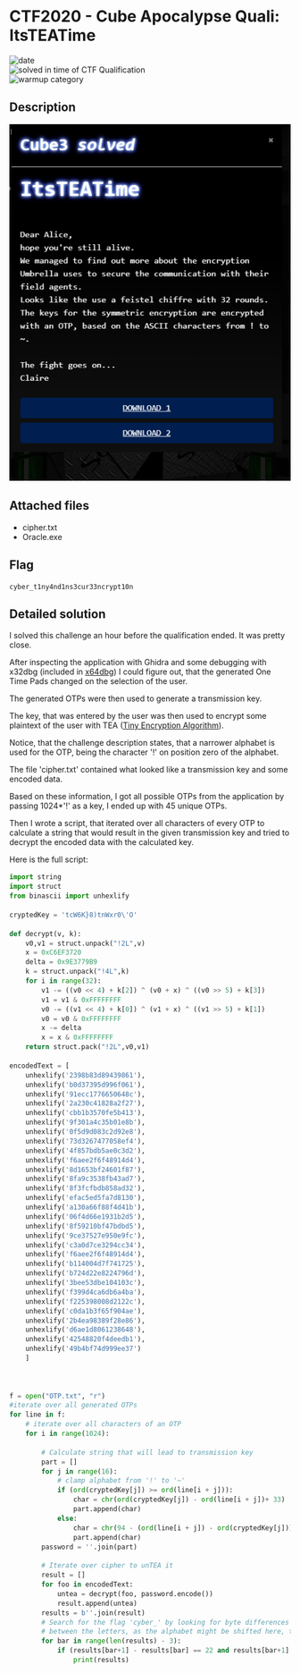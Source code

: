 # CTF2020 - Cube Apocalypse Quali: ItsTEATime

![date](https://img.shields.io/badge/date-20.10.2020-brightgreen.svg)  
![solved in time of CTF Qualification](https://img.shields.io/badge/solved-in%20time%20of%20CTF%20%20Qualification-brightgreen.svg)  
![warmup category](https://img.shields.io/badge/category-warmup-lightgrey.svg)

## Description
![desc](desc.png)

## Attached files
- cipher.txt
- Oracle.exe

## Flag
```
cyber_t1ny4nd1ns3cur33ncrypt10n
```

## Detailed solution
I solved this challenge an hour before the qualification ended. It was pretty close.

After inspecting the application with Ghidra and some debugging with x32dbg (included in [x64dbg](https://x64dbg.com/#start)) I could figure out, that the generated One Time Pads changed on the selection of the user.

The generated OTPs were then used to generate a transmission key.

The key, that was entered by the user was then used to encrypt some plaintext of the user with TEA ([Tiny Encryption Algorithm](https://de.wikipedia.org/wiki/Tiny_Encryption_Algorithm)).

Notice, that the challenge description states, that a narrower alphabet is used for the OTP, being the character '!' on position zero of the alphabet.



The file 'cipher.txt' contained what looked like a transmission key and some encoded data.

Based on these information, I got all possible OTPs from the application by passing 1024*'!' as a key, I ended up with 45 unique OTPs.

Then I wrote a script, that iterated over all characters of every OTP to calculate a string that would result in the given transmission key and tried to decrypt the encoded data with the calculated key.

Here is the full script:

```python
import string
import struct
from binascii import unhexlify

cryptedKey = 'tcW6K}8)tnWxr0\'O'

def decrypt(v, k):
    v0,v1 = struct.unpack("!2L",v)
    x = 0xC6EF3720
    delta = 0x9E3779B9
    k = struct.unpack("!4L",k)
    for i in range(32):
        v1 -= ((v0 << 4) + k[2]) ^ (v0 + x) ^ ((v0 >> 5) + k[3])
        v1 = v1 & 0xFFFFFFFF
        v0 -= ((v1 << 4) + k[0]) ^ (v1 + x) ^ ((v1 >> 5) + k[1])
        v0 = v0 & 0xFFFFFFFF
        x -= delta
        x = x & 0xFFFFFFFF
    return struct.pack("!2L",v0,v1)

encodedText = [
    unhexlify('2398b83d89439861'),
    unhexlify('b0d37395d996f061'),
    unhexlify('91ecc1776650648c'),
    unhexlify('2a230c41828a2f27'),
    unhexlify('cbb1b3570fe5b413'),
    unhexlify('9f301a4c35b01e8b'),
    unhexlify('0f5d9d083c2d92e8'),
    unhexlify('73d3267477058ef4'),
    unhexlify('4f857bdb5ae0c3d2'),
    unhexlify('f6aee2f6f48914d4'),
    unhexlify('8d1653bf24601f87'),
    unhexlify('8fa9c3538fb43ad7'),
    unhexlify('8f3fcfbdb858ad32'),
    unhexlify('efac5ed5fa7d8130'),
    unhexlify('a130a66f88f4d41b'),
    unhexlify('06f4d66e1931b2d5'),
    unhexlify('8f59210bf47bdbd5'),
    unhexlify('9ce37527e950e9fc'),
    unhexlify('c3a0d7ce3294cc34'),
    unhexlify('f6aee2f6f48914d4'),
    unhexlify('b114004d7f741725'),
    unhexlify('b724d22e8224796d'),
    unhexlify('3bee53dbe104103c'),
    unhexlify('f399d4ca6db6a4ba'),
    unhexlify('f225398008d2122c'),
    unhexlify('c0da1b3f65f904ae'),
    unhexlify('2b4ea98389f28e86'),
    unhexlify('d6ae1d8061238648'),
    unhexlify('42548820f4deedb1'),
    unhexlify('49b4bf74d999ee37')
    ]



f = open("OTP.txt", "r")
#iterate over all generated OTPs
for line in f:
    # iterate over all characters of an OTP
    for i in range(1024):

        # Calculate string that will lead to transmission key
        part = []
        for j in range(16):
            # clamp alphabet from '!' to '~'
            if (ord(cryptedKey[j]) >= ord(line[i + j])):
                char = chr(ord(cryptedKey[j]) - ord(line[i + j])+ 33)
                part.append(char)
            else:
                char = chr(94 - (ord(line[i + j]) - ord(cryptedKey[j]))+33)
                part.append(char)
        password = ''.join(part)

        # Iterate over cipher to unTEA it
        result = []
        for foo in encodedText:
            untea = decrypt(foo, password.encode())
            result.append(untea)
        results = b''.join(result)
        # Search for the flag 'cyber_' by looking for byte differences
        # between the letters, as the alphabet might be shifted here, too
        for bar in range(len(results) - 3):
            if (results[bar+1] - results[bar] == 22 and results[bar+1] - results[bar+2] == 23 and results[bar+3] - results[bar+2] == 3):
                print(results)
      
```

